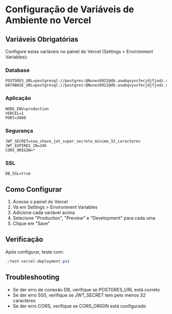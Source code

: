 # Configuração de Variáveis de Ambiente no Vercel

## Variáveis Obrigatórias

Configure estas variáveis no painel do Vercel (Settings > Environment Variables):

### Database
```
POSTGRES_URL=postgresql://postgres:@Nunes8922@db.aswbqvyxsfecjdjfjodz.supabase.co:5432/postgres
DATABASE_URL=postgresql://postgres:@Nunes8922@db.aswbqvyxsfecjdjfjodz.supabase.co:5432/postgres
```

### Aplicação
```
NODE_ENV=production
VERCEL=1
PORT=3000
```

### Segurança
```
JWT_SECRET=sua_chave_jwt_super_secreta_minimo_32_caracteres
JWT_EXPIRES_IN=24h
CORS_ORIGIN=*
```

### SSL
```
DB_SSL=true
```

## Como Configurar

1. Acesse o painel do Vercel
2. Vá em Settings > Environment Variables
3. Adicione cada variável acima
4. Selecione "Production", "Preview" e "Development" para cada uma
5. Clique em "Save"

## Verificação

Após configurar, teste com:
```powershell
./test-vercel-deployment.ps1
```

## Troubleshooting

- Se der erro de conexão DB, verifique se POSTGRES_URL está correto
- Se der erro 500, verifique se JWT_SECRET tem pelo menos 32 caracteres
- Se der erro CORS, verifique se CORS_ORIGIN está configurado